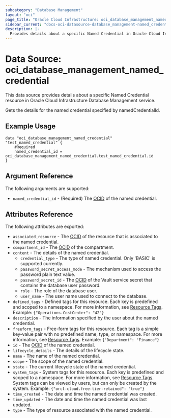 ```yaml
---
subcategory: "Database Management"
layout: "oci"
page_title: "Oracle Cloud Infrastructure: oci_database_management_named_credential"
sidebar_current: "docs-oci-datasource-database_management-named_credential"
description: |-
  Provides details about a specific Named Credential in Oracle Cloud Infrastructure Database Management service
---
```


# Data Source: oci_database_management_named_credential
This data source provides details about a specific Named Credential resource in Oracle Cloud Infrastructure Database Management service.

Gets the details for the named credential specified by namedCredentialId.


## Example Usage

```hcl
data "oci_database_management_named_credential" "test_named_credential" {
	#Required
	named_credential_id = oci_database_management_named_credential.test_named_credential.id
}
```

## Argument Reference

The following arguments are supported:

* `named_credential_id` - (Required) The [OCID](https://docs.cloud.oracle.com/iaas/Content/General/Concepts/identifiers.htm) of the named credential.


## Attributes Reference

The following attributes are exported:

* `associated_resource` - The [OCID](https://docs.cloud.oracle.com/iaas/Content/General/Concepts/identifiers.htm) of the resource that  is associated to the named credential. 
* `compartment_id` - The [OCID](https://docs.cloud.oracle.com/iaas/Content/General/Concepts/identifiers.htm) of the compartment.
* `content` - The details of the named credential.
	* `credential_type` - The type of named credential. Only 'BASIC' is supported currently.
	* `password_secret_access_mode` - The mechanism used to access the password plain text value.
	* `password_secret_id` - The [OCID](https://docs.cloud.oracle.com/iaas/Content/General/Concepts/identifiers.htm) of the Vault service secret that contains the database user password.
	* `role` - The role of the database user.
	* `user_name` - The user name used to connect to the database.
* `defined_tags` - Defined tags for this resource. Each key is predefined and scoped to a namespace. For more information, see [Resource Tags](https://docs.cloud.oracle.com/iaas/Content/General/Concepts/resourcetags.htm). Example: `{"Operations.CostCenter": "42"}` 
* `description` - The information specified by the user about the named credential.
* `freeform_tags` - Free-form tags for this resource. Each tag is a simple key-value pair with no predefined name, type, or namespace. For more information, see [Resource Tags](https://docs.cloud.oracle.com/iaas/Content/General/Concepts/resourcetags.htm). Example: `{"Department": "Finance"}` 
* `id` - The [OCID](https://docs.cloud.oracle.com/iaas/Content/General/Concepts/identifiers.htm) of the named credential.
* `lifecycle_details` - The details of the lifecycle state.
* `name` - The name of the named credential.
* `scope` - The scope of the named credential.
* `state` - The current lifecycle state of the named credential.
* `system_tags` - System tags for this resource. Each key is predefined and scoped to a namespace. For more information, see [Resource Tags](https://docs.cloud.oracle.com/iaas/Content/General/Concepts/resourcetags.htm). System tags can be viewed by users, but can only be created by the system.  Example: `{"orcl-cloud.free-tier-retained": "true"}` 
* `time_created` - The date and time the named credential was created.
* `time_updated` - The date and time the named credential was last updated.
* `type` - The type of resource associated with the named credential.

